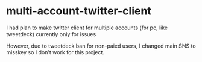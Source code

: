 # multi-account-twitter-client
I had plan to make twitter client for multiple accounts (for pc, like tweetdeck) currently only for issues

However, due to tweetdeck ban for non-paied users, I changed main SNS to misskey so 
I don't work for this project.
